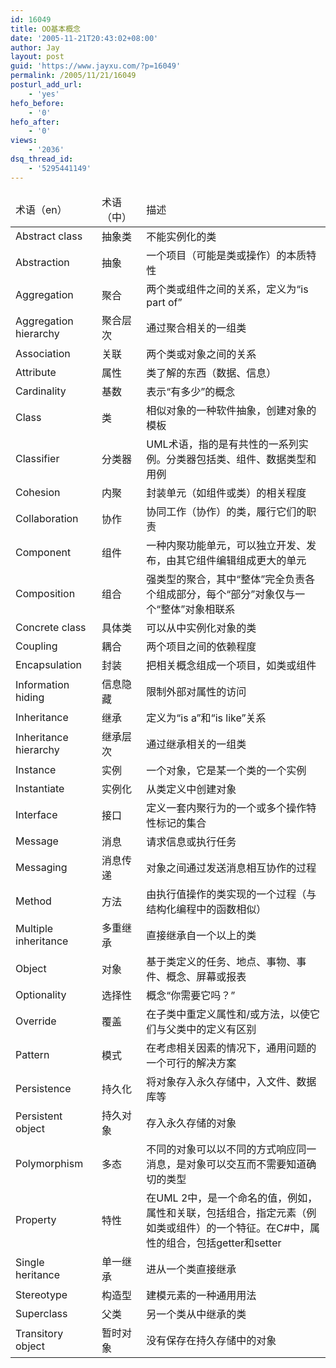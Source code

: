 ```yaml
---
id: 16049
title: OO基本概念
date: '2005-11-21T20:43:02+08:00'
author: Jay
layout: post
guid: 'https://www.jayxu.com/?p=16049'
permalink: /2005/11/21/16049
posturl_add_url:
    - 'yes'
hefo_before:
    - '0'
hefo_after:
    - '0'
views:
    - '2036'
dsq_thread_id:
    - '5295441149'
---
```


<table>
<thead>
<tr>
<td>术语（en）</td>
<td>术语（中）</td>
<td>描述</td>
</tr>
</thead>
<tbody>
<tr>
<td>Abstract class</td>
<td>抽象类</td>
<td>不能实例化的类</td>
</tr>
<tr>
<td>Abstraction</td>
<td>抽象</td>
<td>一个项目（可能是类或操作）的本质特性</td>
</tr>
<tr>
<td>Aggregation</td>
<td>聚合</td>
<td>两个类或组件之间的关系，定义为“is part of”</td>
</tr>
<tr>
<td>Aggregation hierarchy</td>
<td>聚合层次</td>
<td>通过聚合相关的一组类</td>
</tr>
<tr>
<td>Association</td>
<td>关联</td>
<td>两个类或对象之间的关系</td>
</tr>
<tr>
<td>Attribute</td>
<td>属性</td>
<td>类了解的东西（数据、信息）</td>
</tr>
<tr>
<td>Cardinality</td>
<td>基数</td>
<td>表示“有多少”的概念</td>
</tr>
<tr>
<td>Class</td>
<td>类</td>
<td>相似对象的一种软件抽象，创建对象的模板</td>
</tr>
<tr>
<td>Classifier</td>
<td>分类器</td>
<td>UML术语，指的是有共性的一系列实例。分类器包括类、组件、数据类型和用例</td>
</tr>
<tr>
<td>Cohesion</td>
<td>内聚</td>
<td>封装单元（如组件或类）的相关程度</td>
</tr>
<tr>
<td>Collaboration</td>
<td>协作</td>
<td>协同工作（协作）的类，履行它们的职责</td>
</tr>
<tr>
<td>Component</td>
<td>组件</td>
<td>一种内聚功能单元，可以独立开发、发布，由其它组件编辑组成更大的单元</td>
</tr>
<tr>
<td>Composition</td>
<td>组合</td>
<td>强类型的聚合，其中“整体”完全负责各个组成部分，每个“部分”对象仅与一个“整体”对象相联系</td>
</tr>
<tr>
<td>Concrete class</td>
<td>具体类</td>
<td>可以从中实例化对象的类</td>
</tr>
<tr>
<td>Coupling</td>
<td>耦合</td>
<td>两个项目之间的依赖程度</td>
</tr>
<tr>
<td>Encapsulation</td>
<td>封装</td>
<td>把相关概念组成一个项目，如类或组件</td>
</tr>
<tr>
<td>Information hiding</td>
<td>信息隐藏</td>
<td>限制外部对属性的访问</td>
</tr>
<tr>
<td>Inheritance</td>
<td>继承</td>
<td>定义为“is a”和“is like”关系</td>
</tr>
<tr>
<td>Inheritance hierarchy</td>
<td>继承层次</td>
<td>通过继承相关的一组类</td>
</tr>
<tr>
<td>Instance</td>
<td>实例</td>
<td>一个对象，它是某一个类的一个实例</td>
</tr>
<tr>
<td>Instantiate</td>
<td>实例化</td>
<td>从类定义中创建对象</td>
</tr>
<tr>
<td>Interface</td>
<td>接口</td>
<td>定义一套内聚行为的一个或多个操作特性标记的集合</td>
</tr>
<tr>
<td>Message</td>
<td>消息</td>
<td>请求信息或执行任务</td>
</tr>
<tr>
<td>Messaging</td>
<td>消息传递</td>
<td>对象之间通过发送消息相互协作的过程</td>
</tr>
<tr>
<td>Method</td>
<td>方法</td>
<td>由执行值操作的类实现的一个过程（与结构化编程中的函数相似）</td>
</tr>
<tr>
<td>Multiple inheritance</td>
<td>多重继承</td>
<td>直接继承自一个以上的类</td>
</tr>
<tr>
<td>Object</td>
<td>对象</td>
<td>基于类定义的任务、地点、事物、事件、概念、屏幕或报表</td>
</tr>
<tr>
<td>Optionality</td>
<td>选择性</td>
<td>概念“你需要它吗？”</td>
</tr>
<tr>
<td>Override</td>
<td>覆盖</td>
<td>在子类中重定义属性和/或方法，以使它们与父类中的定义有区别</td>
</tr>
<tr>
<td>Pattern</td>
<td>模式</td>
<td>在考虑相关因素的情况下，通用问题的一个可行的解决方案</td>
</tr>
<tr>
<td>Persistence</td>
<td>持久化</td>
<td>将对象存入永久存储中，入文件、数据库等</td>
</tr>
<tr>
<td>Persistent object</td>
<td>持久对象</td>
<td>存入永久存储的对象</td>
</tr>
<tr>
<td>Polymorphism</td>
<td>多态</td>
<td>不同的对象可以以不同的方式响应同一消息，是对象可以交互而不需要知道确切的类型</td>
</tr>
<tr>
<td>Property</td>
<td>特性</td>
<td>在UML 2中，是一个命名的值，例如，属性和关联，包括组合，指定元素（例如类或组件）的一个特征。在C#中，属性的组合，包括getter和setter</td>
</tr>
<tr>
<td>Single heritance</td>
<td>单一继承</td>
<td>进从一个类直接继承</td>
</tr>
<tr>
<td>Stereotype</td>
<td>构造型</td>
<td>建模元素的一种通用用法</td>
</tr>
<tr>
<td>Superclass</td>
<td>父类</td>
<td>另一个类从中继承的类</td>
</tr>
<tr>
<td>Transitory object</td>
<td>暂时对象</td>
<td>没有保存在持久存储中的对象</td>
</tr>
</tbody>
</table>